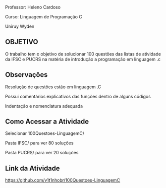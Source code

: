 Professor: Heleno Cardoso 

Curso: Linguagem de Programação C

Uniruy Wyden

## OBJETIVO
O trabalho tem o objetivo de solucionar 100 questões das listas de atividade da IFSC e PUCRS na matéria de introdução a programação em linguagem .c
## Observações
Resolução de questões estão em linguagem .C

Possui comentários explicativos das funções dentro de alguns códigos

Indentação e nomenclatura adequada
## Como Acessar a Atividade
Selecionar 100Questoes-LinguagemC/

Pasta IFSC/ para ver 80 soluções

Pasta PUCRS/ para ver 20 soluções 
## Link da Atividade
https://github.com/v1t1nhobr/100Questoes-LinguagemC


